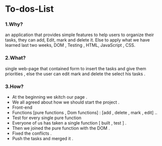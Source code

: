 # To-dos-List

### 1.Why?
an application that provides simple features to help users to organize their tasks, they can add, Edit, mark and delete it.
Else to apply what we have learned last two weeks,
DOM , Testing , HTML, JavaScript , CSS.


### 2.What?
single web-page that contained form to insert the tasks and give them priorities , else the user can edit mark and delete the select his tasks .


### 3.How?
* At the beginning we skitch our page .
* We all agreed about how we should start the project .  
* Front-end
* Functions [pure functions , Dom functions] :
[add , delete , mark , edit] ..
* Test for every single pure function
* Everyone of us has taken a single function [ built , test ] .
* Then we joined the pure function with the DOM .
* Fixed the conflicts .
* Push the tasks and merged it .
